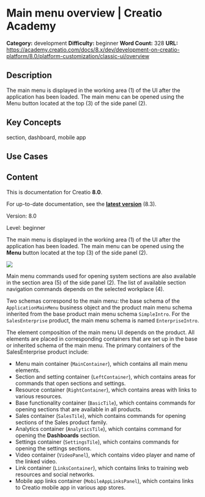 # Main menu overview | Creatio Academy

**Category:** development **Difficulty:** beginner **Word Count:** 328 **URL:**
https://academy.creatio.com/docs/8.x/dev/development-on-creatio-platform/8.0/platform-customization/classic-ui/overview

## Description

The main menu is displayed in the working area (1) of the UI after the
application has been loaded. The main menu can be opened using the Menu button
located at the top (3) of the side panel (2).

## Key Concepts

section, dashboard, mobile app

## Use Cases

## Content

This is documentation for Creatio **8.0**.

For up-to-date documentation, see the
**[latest version](/docs/8.x/dev/development-on-creatio-platform/getting-started/development-recommendations)**
(8.3).

Version: 8.0

Level: beginner

The main menu is displayed in the working area (1) of the UI after the
application has been loaded. The main menu can be opened using the **Menu**
button located at the top (3) of the side panel (2).

![](https://academy.creatio.com/sites/en/files/documentation/sdk/en/BPMonlineWebSDK/Screenshots.en/BasicUIElements/MainMenu/scr_intro_ui_mainmenu.PNG)

Main menu commands used for opening system sections are also available in the
section area (5) of the side panel (2). The list of available section navigation
commands depends on the selected workplace (4).

Two schemas correspond to the main menu: the base schema of the
`ApplicationMainMenu` business object and the product main menu schema inherited
from the base product main menu schema `SimpleIntro`. For the `SalesEnterprise`
product, the main menu schema is named `EnterpriseIntro`.

The element composition of the main menu UI depends on the product. All elements
are placed in corresponding containers that are set up in the base or inherited
schema of the main menu. The primary containers of the SalesEnterprise product
include:

- Menu main container (`MainContainer`), which contains all main menu elements.
- Section and setting container (`LeftContainer`), which contains areas for
  commands that open sections and settings.
- Resource container (`RightContainer`), which contains areas with links to
  various resources.
- Base functionality container (`BasicTile`), which contains commands for
  opening sections that are available in all products.
- Sales container (`SalesTile`), which contains commands for opening sections of
  the Sales product family.
- Analytics container (`AnalyticsTile`), which contains command for opening the
  **Dashboards** section.
- Settings container (`SettingsTile`), which contains commands for opening the
  settings sections.
- Video container (`VideoPanel`), which contains video player and name of the
  linked video.
- Link container (`LinksContainer`), which contains links to training web
  resources and social networks.
- Mobile app links container (`MobileAppLinksPanel`), which contains links to
  Creatio mobile app in various app stores.
